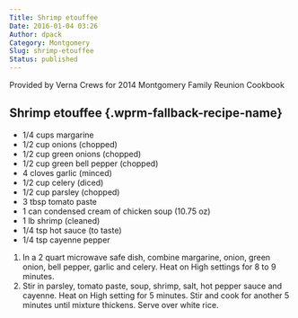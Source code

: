 ```yaml
---
Title: Shrimp etouffee
Date: 2016-01-04 03:26
Author: dpack
Category: Montgomery
Slug: shrimp-etouffee
Status: published
---
```


Provided by Verna Crews for 2014 Montgomery Family Reunion Cookbook <!--WPRM Recipe 156-->

<div class="wprm-fallback-recipe">

Shrimp etouffee {.wprm-fallback-recipe-name}
---------------

<div class="wprm-fallback-recipe-ingredients">

-   1/4 cups margarine
-   1/2 cup onions (chopped)
-   1/2 cup green onions (chopped)
-   1/2 cup green bell pepper (chopped)
-   4 cloves garlic (minced)
-   1/2 cup celery (diced)
-   1/2 cup parsley (chopped)
-   3 tbsp tomato paste
-   1 can condensed cream of chicken soup (10.75 oz)
-   1 lb shrimp (cleaned)
-   1/4 tsp hot sauce (to taste)
-   1/4 tsp cayenne pepper

</div>

<div class="wprm-fallback-recipe-instructions">

1.  In a 2 quart microwave safe dish, combine margarine, onion, green onion, bell pepper, garlic and celery. Heat on High settings for 8 to 9 minutes.
2.  Stir in parsley, tomato paste, soup, shrimp, salt, hot pepper sauce and cayenne. Heat on High setting for 5 minutes. Stir and cook for another 5 minutes until mixture thickens. Serve over white rice.

</div>

<div class="wprm-fallback-recipe-notes">

</div>

</div>

<!--End WPRM Recipe-->

